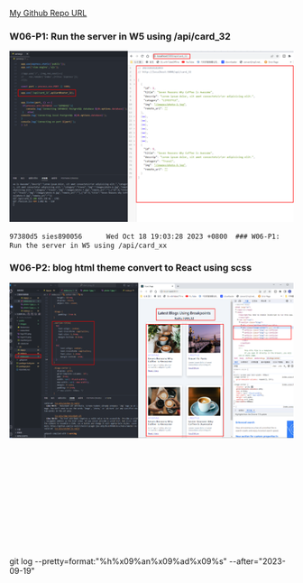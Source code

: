 [My Github Repo URL](https://github.com/sies890056/1121-wp1-demo-211418032/tree/main)

### W06-P1: Run the server in W5 using /api/card_32

![](w06-p1.png)

```
97380d5 sies890056      Wed Oct 18 19:03:28 2023 +0800  ### W06-P1: Run the server in W5 using /api/card_xx
```
### W06-P2: blog html theme convert to React using scss

![](w06-p2.png)

```

```
### 

![]()

```


```

### 

![]()

```


```

### 
 
![]()

git log --pretty=format:"%h%x09%an%x09%ad%x09%s" --after="2023-09-19"

```

```





```

```